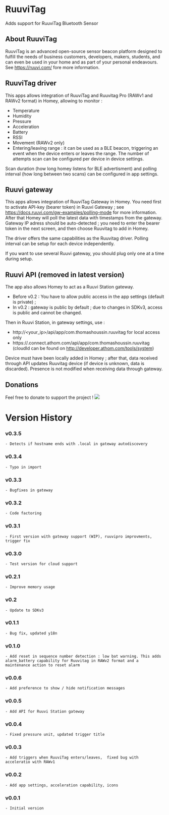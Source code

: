 # RuuviTag

Adds support for RuuviTag Bluetooth Sensor

## About RuuviTag
RuuviTag is an advanced open-source sensor beacon platform designed to fulfill the needs of business customers, developers, makers, students, and can even be used in your home and as part of your personal endeavours. See https://ruuvi.com/ fore more information. 

## RuuviTag driver
This apps allows integration of RuuviTag and Ruuvitag Pro (RAWv1 and RAWv2 format) in Homey, allowing to monitor :
- Temperature
- Humidity
- Pressure
- Acceleration
- Battery
- RSSI
- Movement (RAWv2 only)
- Entering/leaving range : it can be used as a BLE beacon, triggering an event when the device enters or leaves the range. The number of attempts scan can be configured per device in device settings.

Scan duration (how long homey listens for BLE advertisment) and polling interval (how long between two scans) can be configured in app settings.

## Ruuvi gateway
This apps allows integration of RuuviTag Gateway in Homey. You need first to activate API-key (bearer token) in Ruuvi Gateway ; see https://docs.ruuvi.com/gw-examples/polling-mode for more information. After that Homey will poll the latest data with timestamps from the gateway. 
Gateway IP adress should be auto-detected ; you need to enter the bearer token in the next screen, and then choose Ruuvitag to add in Homey. 

The driver offers the same capabilities as the Ruuvitag driver. Polling interval can be setup for each device independently. 

If you want to use several Ruuvi gateway, you should plug only one at a time during setup.

## Ruuvi API (removed in latest version)
The app also allows Homey to act as a Ruuvi Station gateway. 
- Before v0.2 : You have to allow public access in the app settings (default is private) ; 
- In v0.2 : gateway is public by default ; due to changes in SDKv3, access is public and cannot be changed. 

Then in Ruuvi Station, in gateway settings, use : 
- http://<your_ip>/api/app/com.thomashoussin.ruuvitag for local access only
- https://<cloudid>.connect.athom.com/api/app/com.thomashoussin.ruuvitag (cloudId can be found on http://developer.athom.com/tools/system)

Device must have been locally added in Homey ; after that, data received through API updates Ruuvitag device (if device is unknown, data is discarded). Presence is not modified when receiving data through gateway. 

## Donations
Feel free to donate to  support the project !
[<img src="https://www.paypalobjects.com/en_GB/i/btn/btn_donate_SM.gif">](https://www.paypal.com/cgi-bin/webscr?cmd=_donations&business=RVBS24SPLU922&currency_code=EUR)

# Version History
###  v0.3.5
    - Detects if hostname ends with .local in gateway autodiscovery
###  v0.3.4
    - Typo in import
###  v0.3.3
    - Bugfixes in gateway
###  v0.3.2
    - Code factoring
###  v0.3.1
    - First version with gateway support (WIP), ruuvipro improvments, trigger fix
### v0.3.0
	- Test version for cloud support 
### v0.2.1
	- Improve memory usage 
### v0.2
	- Update to SDKv3 
### v0.1.1
	- Bug fix, updated y18n
### v0.1.0
	- Add reset in sequence number detection : low bat warning. This adds alarm_battery capability for Ruuvitag in RAWv2 format and a maintenance action to reset alarm
### v0.0.6
	- Add preference to show / hide notification messages
### v0.0.5 
	- Add API for Ruuvi Station gateway
### v0.0.4
	- Fixed pressure unit, updated trigger title
### v0.0.3
	- Add triggers when RuuviTag enters/leaves,  fixed bug with acceleratio with RAWv1
### v0.0.2
	- Add app settings, acceleration capability, icons
### v0.0.1
	- Initial version